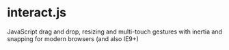 # interact.js

JavaScript drag and drop, resizing and multi-touch gestures with inertia and snapping for modern browsers (and also IE9+)
